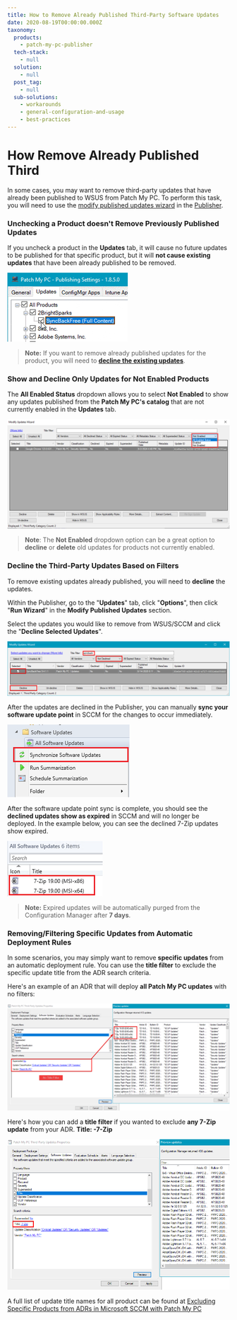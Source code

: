 ```yaml
---
title: How to Remove Already Published Third-Party Software Updates
date: 2020-08-19T00:00:00.000Z
taxonomy:
  products:
    - patch-my-pc-publisher
  tech-stack:
    - null
  solution:
    - null
  post_tag:
    - null
  sub-solutions:
    - workarounds
    - general-configuration-and-usage
    - best-practices
---
```


# How Remove Already Published Third

In some cases, you may want to remove third-party updates that have already been published to WSUS from Patch My PC. To perform this task, you will need to use the [modify published updates wizard](https://patchmypc.com/modify-published-third-party-updates-wizard) in the [Publisher](../../publishing-service-setup-documentation/).

### Unchecking a Product doesn't Remove Previously Published Updates

If you uncheck a product in the **Updates** tab, it will cause no future updates to be published for that specific product, but it will **not cause existing updates** that have been already published to be removed.

![Unchecked Third-Party Update Patch My PC](/_images/UnChecking-Product-PatchMyPC-Updates.gif "Unchecked Third-Party Update Patch My PC")

> **Note:**  If you want to remove already published updates for the product, you will need to [**decline the existing updates**](how-remove-already-published-third.md#topic2).

### Show and Decline Only Updates for Not Enabled Products

The **All Enabled Status** dropdown allows you to select **Not Enabled** to show any updates published from the **Patch My PC's catalog** that are not currently enabled in the **Updates** tab.

![](/_images/Not-enabled-products.png)

> **Note**: The **Not Enabled** dropdown option can be a great option to **decline** or **delete** old updates for products not currently enabled.

### Decline the Third-Party Updates Based on Filters

To remove existing updates already published, you will need to **decline** the updates.

Within the Publisher, go to the "**Updates**" tab, click "**Options**", then click "**Run Wizard**" in the **Modify Published Updates** section.

Select the updates you would like to remove from WSUS/SCCM and click the "**Decline Selected Updates**".

![Filter and Remove Third-Party Update](/_images/filter-and-decline-update.png "Filter and Remove Third-Party Update")

After the updates are declined in the Publisher, you can manually **sync your software update point** in SCCM for the changes to occur immediately.

![sync sccm software update point for declined updates](/_images/sync-sccm-software-update-point-for-declined-updates.png "sync sccm software update point for declined updates")

After the software update point sync is complete, you should see the **declined updates show as expired** in SCCM and will no longer be deployed. In the example below, you can see the declined 7-Zip updates show expired.

![updates marked as expired in sccm](/_images/updates-marked-as-expired-in-sccm.png "updates marked as expired in sccm")

> **Note:** Expired updates will be automatically purged from the Configuration Manager after **7 days**.

### Removing/Filtering Specific Updates from Automatic Deployment Rules

In some scenarios, you may simply want to remove **specific updates** from an automatic deployment rule. You can use the **title filter** to exclude the specific update title from the ADR search criteria.

Here's an example of an ADR that will deploy **all Patch My PC updates** with no filters:

![SCCM ADR with No Filters](/_images/no-adr-title-filter.png "SCCM ADR with No Filters")

Here's how you can add a **title filter** if you wanted to exclude **any 7-Zip update** from your ADR. **Title: -7-Zip**

![ADR Exclude Title Filter SCCM](/_images/ADR-Exclude-Title-Filter-SCCM.png "ADR Exclude Title Filter SCCM")

A full list of update title names for all product can be found at [Excluding Specific Products from ADRs in Microsoft SCCM with Patch My PC](../../filtering-specific-third-party-product-from-adrs-in-microsoft-sccm-patch-my-pc-update-catalog/#titlenames)